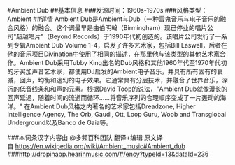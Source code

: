 #Ambient Dub
##基本信息
###发源时间：1960s-1970s
###风格类型：Ambient
##详情
Ambient
Dub是Ambient与Dub（一种雷鬼音乐与电子音乐的融合风格）的融合。这个词最早是由伯明翰（Birmingham）现已停业的唱片公司"超越唱片"（Beyond
Records）于1990年代初创造的。该唱片公司发行了一系列专辑Ambient Dub Volume 1-4，启发了许多艺术家，包括Bill
Laswell，后者在他的音乐项目Divination中使用了相同的描述，在那里他与该类型的其他艺术家合作。Ambient Dub采用Tubby
King出名的Dub风格和其他1960年代至1970年代初的牙买加声音艺术家，都使用DJ启发的Ambient电子音乐，并具有所有固有的衰减，回声，均衡和迷幻的电子效果。它通常具有分层技术，并融合了世界音乐，深沉的低音线条和和声的元素。根据David
Toop的说法，"Ambient Dub就像漫长的回声延迟，随着时间的流逝而循环……将音乐序列的合理顺序变成了一片轰动的海洋。" 在Ambient
Dub风格之内著名的艺术家包括Dreadzone, Higher Intelligence Agency, The Orb, Gaudi, Ott,
Loop Guru, Woob and Transglobal Underground以及Banco de Gaia等。







###本词条汉字内容由 @多频百科团队 翻译+编辑
原文译自 https://en.wikipedia.org/wiki/Ambient_music#Ambient_dub
###http://dropinapp.hearinmusic.com/#/ency?typeId=13&dataId=236
